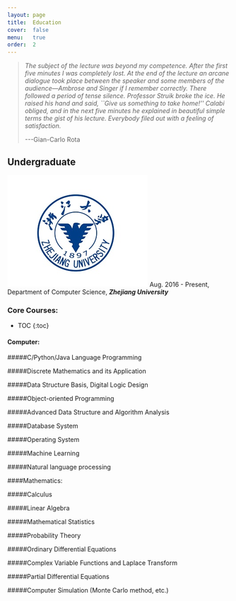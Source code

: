 ```yaml
---
layout: page
title:  Education
cover:  false
menu:   true
order:  2
---
```


> _The subject of the lecture was beyond my competence. After the 
> first five minutes I was completely lost. At the end of the lecture an arcane 
> dialogue took place between the speaker and some members of the audience&mdash;Ambrose 
> and Singer if I remember correctly. There followed a period of tense silence. 
> Professor Struik broke the ice. He raised his hand and said, ``Give us something 
> to take home!'' Calabi obliged, and in the next five minutes he explained in 
> beautiful simple terms the gist of his lecture. Everybody filed out with a 
> feeling of satisfaction._
>
> ---Gian-Carlo Rota

## Undergraduate
![My best ZJU](assets/img/zju.png) Aug. 2016 - Present, Department of Computer Science, **_Zhejiang University_**

### Core Courses:
* TOC
{:toc}

#### Computer: 

#####C/Python/Java Language Programming

#####Discrete Mathematics and its Application

#####Data Structure Basis, Digital Logic Design

#####Object-oriented Programming

#####Advanced Data Structure and Algorithm Analysis

#####Database System

#####Operating System

#####Machine Learning

#####Natural language processing

####Mathematics: 

#####Calculus

#####Linear Algebra

#####Mathematical Statistics

#####Probability Theory

#####Ordinary Differential Equations

#####Complex Variable Functions and Laplace Transform

#####Partial Differential Equations

#####Computer Simulation (Monte Carlo method, etc.) 
